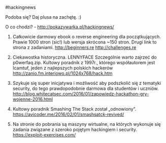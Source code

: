 #hackingnews

Podoba się? Daj plusa na zachętę. :)

O co chodzi? - http://pokazywarka.pl/hackingnews/

1. Całkowicie darmowy ebook o reverse engineering dla początkujących. Prawie 1000 stron (sic!) lub wersja skrócona ~150 stron. Drugi link to strona z zadaniami.
http://beginners.re
http://challenges.re

2. Ciekawostka historyczna. LENNYFACE Szczególnie warto zajrzeć do p0werfaq.zip. Kultowy poradnik z 1997r., którego współautorem jest lcamtuf, jeden z najlepszych polskich hackerów
http://zanio.fm.interiowo.pl/1024x768/hack.htm

3. Szykuje się super inicjatywa i możliwość aby podszkolić się z tematyki security, do tego prawdopodobnie darmowa dla studentów i uczniów.
http://blog.whitecatsec.com/2016/01/zapowiedz-hackathon-gry-wojenne-2016.html

4. Kultowy poradnik Smashing The Stack został „odnowiony”.
https://avicoder.me/2016/02/01/smashsatck-revived/

5. Na stronie do pobrania są maszyny wirtualne, na których wykonuje się zadania związane z szeroko pojętym hackingiem i security. 
https://exploit-exercises.com/










